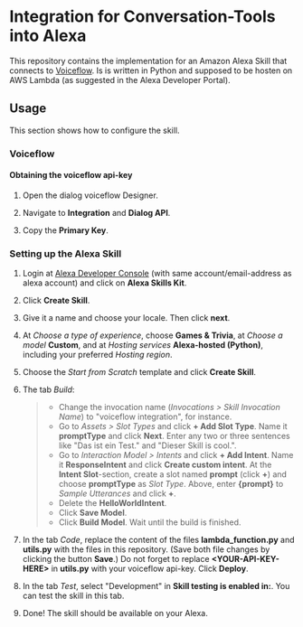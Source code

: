# Integration for Conversation-Tools into Alexa

This repository contains the implementation for an Amazon Alexa Skill that connects to [Voiceflow](https://www.voiceflow.com/). Is is written in Python and supposed to be hosten on AWS Lambda (as suggested in the Alexa Developer Portal).

## Usage

This section shows how to configure the skill.

### Voiceflow

#### Obtaining the voiceflow api-key

1. Open the dialog voiceflow Designer.

2. Navigate to **Integration** and **Dialog API**.

3. Copy the **Primary Key**.

### Setting up the Alexa Skill

1. Login at [Alexa Developer Console](https://developer.amazon.com) (with same account/email-address as alexa account) and click on **Alexa Skills Kit**.

2. Click **Create Skill**.

3. Give it a name and choose your locale. Then click **next**.

4. At *Choose a type of experience*, choose **Games & Trivia**, at *Choose a model* **Custom**, and at *Hosting services* **Alexa-hosted (Python)**, including your preferred *Hosting region*.

5. Choose the *Start from Scratch* template and click **Create Skill**.

6. The tab *Build*:

    > * Change the invocation name (*Invocations > Skill Invocation Name*) to "voiceflow integration", for instance.
    > * Go to *Assets > Slot Types* and click **+ Add Slot Type**. Name it **promptType** and click **Next**. Enter any two or three sentences like "Das ist ein Test." and "Dieser Skill is cool.".
    > * Go to *Interaction Model > Intents* and click **+ Add Intent**. Name it **ResponseIntent** and click **Create custom intent**. At the **Intent Slot**-section, create a slot named **prompt** (click **+**) and choose **promptType** as *Slot Type*. Above, enter **{prompt}** to *Sample Utterances* and click **+**.
    > * Delete the **HelloWorldIntent**.
    > * Click **Save Model**.
    > * Click **Build Model**. Wait until the build is finished.

7. In the tab *Code*, replace the content of the files **lambda_function.py** and **utils.py** with the files in this repository. (Save both file changes by clicking the button **Save**.) Do not forget to replace **\<YOUR-API-KEY-HERE>** in **utils.py** with your voiceflow api-key. Click **Deploy**.

8. In the tab *Test*, select "Development" in **Skill testing is enabled in:**. You can test the skill in this tab.

9. Done! The skill should be available on your Alexa.

